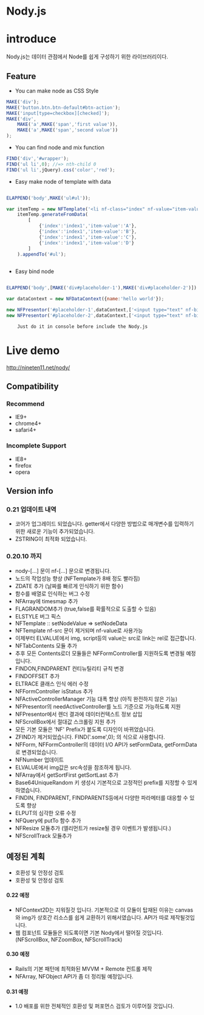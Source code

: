 Nody.js
=======
# introduce #
Nody.js는 데이터 관점에서 Node를 쉽게 구성하기 위한 라이브러리이다.

## Feature #

  - You can make node as CSS Style
```javascript
MAKE('div');
MAKE('button.btn.btn-default#btn-action');
MAKE('input[type=checkbox][checked]');
MAKE('div',
	MAKE('a',MAKE('span','first value')),
	MAKE('a',MAKE('span','second value'))
);

```

  - You can find node and mix function
```javascript
FIND('div','#wrapper');
FIND('ul li',0); //=> nth-child 0
FIND('ul li',jQuery).css('color','red');
```

  - Easy make node of template with data
```javascript

ELAPPEND('body',MAKE('ul#ul'));

var itemTemp = new NFTemplate('<li nf-class="index" nf-value="item-value"></li>');
	itemTemp.generateFromData(
		[
			{'index':'index1','item-value':'A'},
			{'index':'index1','item-value':'B'},
			{'index':'index1','item-value':'C'},
			{'index':'index1','item-value':'D'}
		]
	).appendTo('#ul');
	
```
  
  - Easy bind node

```javascript

ELAPPEND('body',[MAKE('div#placeholder-1'),MAKE('div#placeholder-2')])

var dataContext = new NFDataContext({name:'hello world'});

new NFPresentor('#placeholder-1',dataContext,['<input type="text" nf-bind="name">'],true);
new NFPresentor('#placeholder-2',dataContext,['<input type="text" nf-bind="name">'],true);
```

```
	Just do it in console before include the Nody.js
```

# Live demo #
<a href="http://nineten11.net/nody/">http://nineten11.net/nody/</a>

## Compatibility #
### Recommend #
  - IE9+
  - chrome4+
  - safari4+
  
### Incomplete Support #
  - IE8+
  - firefox
  - opera

## Version info #

### 0.21 업데이트 내역
- 코어가 업그레이드 되었습니다. getter에서 다양한 방법으로 매개변수를 입력하기 위한 새로운 기능이 추가되었습니다.
- ZSTRING이 최적화 되었습니다.

### 0.20.10 까지
- nody-[...] 문이 nf-[...] 문으로 변경됩니다.
- 노드의 작업성능 향상 (NFTemplate가 8배 정도 빨라짐)
- ZDATE 추가 (날짜를 빠르게 인식하기 위한 함수)
- 함수를 배열로 인식하는 버그 수정
- NFArray에 timesmap 추가
- FLAGRANDOM추가 (true,false를 확률적으로 도출할 수 있음)
- ELSTYLE 버그 픽스
- NFTemplate :: setNodeValue => setNodeData
- NFTemplate nf-src 문이 제거되며 nf-value로 사용가능
- 이제부터 ELVALUE에서 img, script등의 value는 src로 link는 rel로 접근합니다.
- NFTabContents 모듈 추가
- 추후 모든 Contents로더 모듈들은 NFFormController를 지원하도록 변경될 예정입니다.
- FINDON,FINDPARENT 컨티뉴틸리티 규칙 변경
- FINDOFFSET 추가
- ELTRACE 클래스 인식 에러 수정
- NFFormController isStatus 추가
- NFActiveControllerManager 기능 대폭 향상 (아직 완전하지 않은 기능)
- NFPresentor의 needActiveController를 노드 기준으로 가능하도록 지원
- NFPresentor에서 렌더 결과에 데이터컨텍스트 정보 삽입
- NFScrollBox에서 절대값 스크롤링 지원 추가
- 모든 기본 모듈은 'NF' Prefix가 붙도록 디자인이 바뀌었습니다.
- ZFIND가 제거되었습니다. FIND('.some',0); 의 식으로 사용합니다.
- NFForm, NFFormController의 데이터 I/O API가 setFormData, getFormData로 변경되었습니다.
- NFNumber 업데이트
- ELVALUE에서 img값은 src속성을 참조하게 됩니다.
- NFArray에서 getSortFirst getSortLast 추가
- Base64UniqueRandom 키 생성시 기본적으로 고정적인 prefix를 지정할 수 있게 하였습니다.
- FINDIN, FINDPARENT, FINDPARENTS등에서 다양한 파라메터를 대응할 수 있도록 향상
- ELPUT의 심각한 오류 수정
- NFQuery에 putTo 함수 추가
- NFResize 모듈추가 (엘리먼트가 resize될 경우 이벤트가 발생됩니다.)
- NFScrollTrack 모듈추가

## 예정된 계획 #


- 호환성 및 안정성 검토
- 호환성 및 안정성 검토

#### 0.22 예정
- NFContext2D는 지워질것 입니다. 기본적으로 이 모듈이 탑재된 이유는 canvas와 img가 상호간 리소스를 쉽게 교환하기 위해서였습니다. API가 따로 제작될것입니다.
- 웹 컴포넌트 모듈들은 되도록이면 기본 Nody에서 떨어질 것입니다. (NFScrollBox, NFZoomBox, NFScrollTrack)


#### 0.30 예정
- Rails의 기본 패턴에 최적화된 MVVM + Remote 컨트롤 제작 
- NFArray, NFObject API가 좀 더 정리될 예정입니다.

#### 0.31 예정
- 1.0 배포를 위한 전체적인 호환성 및 퍼포먼스 검토가 이루어질 것입니다.